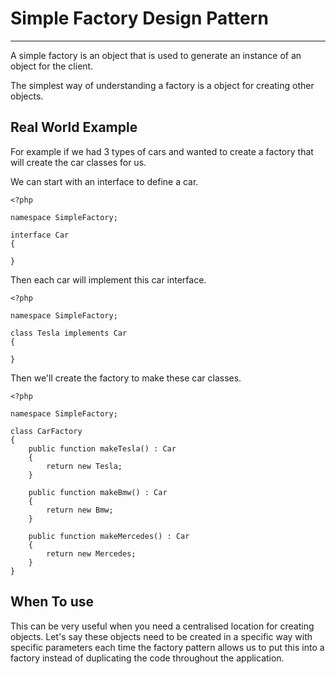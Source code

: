# Simple Factory Design Pattern

---

A simple factory is an object that is used to generate an instance of an object for the client.

The simplest way of understanding a factory is a object for creating other objects.

## Real World Example

For example if we had 3 types of cars and wanted to create a factory that will create the car classes for us.

We can start with an interface to define a car.

```
<?php

namespace SimpleFactory;

interface Car
{

}
```

Then each car will implement this car interface.

```
<?php

namespace SimpleFactory;

class Tesla implements Car
{

}
```

Then we'll create the factory to make these car classes.

```
<?php

namespace SimpleFactory;

class CarFactory
{
    public function makeTesla() : Car
    {
        return new Tesla;
    }

    public function makeBmw() : Car
    {
        return new Bmw;
    }

    public function makeMercedes() : Car
    {
        return new Mercedes;
    }
}
```

## When To use

This can be very useful when you need a centralised location for creating objects. Let's say these objects need to be
created in a specific way with specific parameters each time the factory pattern allows us to put this into a factory
instead of duplicating the code throughout the application.
